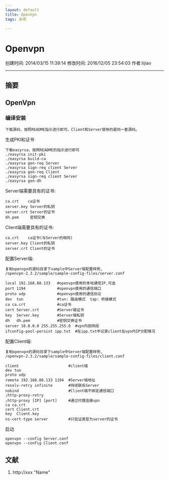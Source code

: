 ```yaml
---
layout: default
title: OpenVpn
tags: 杂项

---
```


# Openvpn

创建时间: 2014/03/15 11:39:14  修改时间: 2016/12/05 23:54:03 作者:lijiao

----

## 摘要

## OpenVpn

### 编译安装

	下载源码，按照README指示进行即可。Client和Server使用的是同一套源码。

生成PKI和证书

	下载easyrsa，按照README的指示进行即可
	./easyrsa init-pki
	./easyrsa build-ca
	./easyrsa gen-req Server
	./easyrsa sign-req client Server
	./easyrsa gen-req Client
	./easyrsa sign-req client Server
	./easyrsa gen-dh

Server端需要具有的证书:

	ca.crt    ca证书
	server.key Server的私钥
	server.crt Server的证书
	dh.pem     密钥交换

Client端需要具有的证书:

	ca.crt    ca证书(与Server的相同)
	server.key Client的私钥
	server.crt Client的证书

配置Server端:

	复制openvpn的源码目录下sample中Server端配置样例,
	/openvpn-2.3.2/sample/sample-config-files/server.conf 
	
	local 192.168.88.133   #openvpn使用的本地通信IP,可选
	port 1194              #openvpn使用的通信端口
	proto udp              #openvpn使用的通信协议
	dev  tun               #tun: 路由模式  tap: 桥接模式
	ca ca.crt              #ca证书
	cert Server.crt        #Server端证书
	key  Server.key        #Server端私钥 
	dh   dh.pem            #密钥交换证书
	server 10.8.0.0 255.255.255.0  #vpn内部网段
	ifconfig-pool-persist ipp.txt  #在ipp.txt中记录client在vpn内IP分配情况
	
配置Client端:

	复制openvpn的源码目录下sample中Server端配置样例,
	/openvpn-2.3.2/sample/sample-config-files/client.conf 

	client                      #client端
	dev tun
	proto udp
	remote 192.168.88.133 1194  #Server端地址
	resolv-retry infinite       #持续联系Server
	nobind                      #Client端不绑定通信端口
	;http-proxy-retry
	;http-proxy [IP] [port]     #通过代理连接vpn
	ca ca.crt
	cert Client.crt
	key  Client.key
	ns-cert-type server         #只验证类型为server的证书
	
启动
	
	openvpn --config Server.conf
	openvpn --config Client.conf

## 文献
1. http://xxx  "Name"
